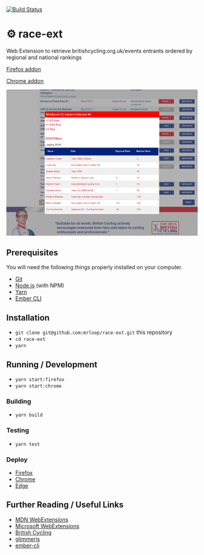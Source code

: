 [![Build Status](https://travis-ci.org/mrloop/race-ext.svg)](https://travis-ci.org/mrloop/race-ext)

# ⚙ race-ext

Web Extension to retrieve britishcycling.org.uk/events entrants ordered by regional and national rankings

[Firefox addon](https://addons.mozilla.org/en-US/firefox/addon/know-the-competition/)

[Chrome addon](https://chrome.google.com/webstore/detail/know-the-competition/odlnobeiombjhcehmhonbiijfeodcoae)

![web extension screenshot](race-ext.png)

## Prerequisites

You will need the following things properly installed on your computer.

* [Git](https://git-scm.com/)
* [Node.js](https://nodejs.org/) (with NPM)
* [Yarn](https://yarnpkg.com/en/)
* [Ember CLI](https://ember-cli.com/)

## Installation

* `git clone git@github.com:mrloop/race-ext.git` this repository
* `cd race-ext`
* `yarn`

## Running / Development

* `yarn start:firefox`
* `yarn start:chrome`

### Building

* `yarn build`

### Testing

* `yarn test`

### Deploy

* [Firefox](https://addons.mozilla.org/en-GB/developers/addon/submit/upload-listed)
* [Chrome](https://chrome.google.com/webstore/developer/update?authuser=1)
* [Edge](http://docs.microsoft.com/en-us/microsoft-edge/extensions/getting-started#publishing-to-the-windows-store)


## Further Reading / Useful Links

* [MDN WebExtensions](https://developer.mozilla.org/en-US/Add-ons/WebExtensions)
* [Microsoft WebExtensions](https://docs.microsoft.com/en-us/microsoft-edge/extensions/getting-started)
* [British Cycling](https://www.britishcycling.org.uk/events?search_type=upcoming)
* [glimmerjs](http://github.com/tildeio/glimmer/)
* [ember-cli](https://ember-cli.com/)
